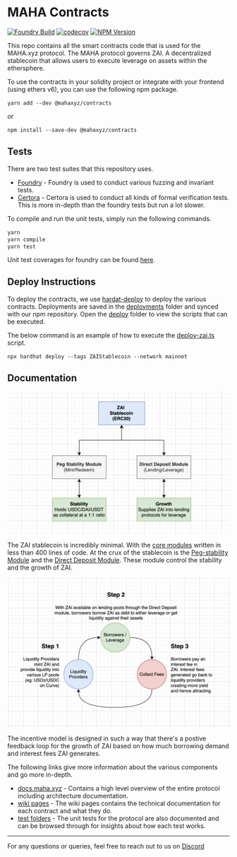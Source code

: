 # MAHA Contracts

[![Foundry Build](https://github.com/mahaxyz/contracts/actions/workflows/foundry.yml/badge.svg)](https://github.com/mahaxyz/contracts/actions/workflows/foundry.yml)
[![codecov](https://codecov.io/gh/mahaxyz/contracts/graph/badge.svg?token=N2WZ1HFD9P)](https://codecov.io/gh/mahaxyz/contracts)
[![NPM Version](https://img.shields.io/npm/v/%40mahaxyz%2Fcontracts)](https://www.npmjs.com/package/@mahaxyz/contracts)

This repo contains all the smart contracts code that is used for the MAHA.xyz protocol. The MAHA protocol governs ZAI. A decentralized stablecoin that allows users to execute leverage on assets within the ethersphere.

To use the contracts in your solidity project or integrate with your frontend (using ethers v6), you can use the following npm package.

```
yarn add --dev @mahaxyz/contracts
```

or

```
npm install --save-dev @mahaxyz/contracts
```

## Tests

There are two test suites that this repository uses.

- [Foundry](./test/forge) - Foundry is used to conduct various fuzzing and invariant tests.
- [Certora](./test/certora) - Certora is used to conduct all kinds of formal verification tests. This is more in-depth than the foundry tests but run a lot slower.

To compile and run the unit tests, simply run the following commands.

```
yarn
yarn compile
yarn test
```

Unit test coverages for foundry can be found [here](https://mahaxyz.github.io/contracts/).

## Deploy Instructions

To deploy the contracts, we use [hardat-deploy](https://github.com/wighawag/hardhat-deploy) to deploy the various contracts. Deployments are saved in the [deployments](./deployments/) folder and synced with our npm repository. Open the [deploy](./deploy/) folder to view the scripts that can be executed.

The below command is an example of how to execute the [deploy-zai.ts](./deploy/deploy-zai.ts) script.

```
npx hardhat deploy --tags ZAIStablecoin --network mainnet
```

## Documentation

![data-flow](./dataflow-simple.png)

The ZAI stablecoin is incredibly minimal. With the [core modules](./contracts/core/) written in less than 400 lines of code. At the crux of the stablecoin is the [Peg-stability Module](./contracts/core/psm/) and the [Direct Deposit Module](./contracts/core/direct-deposit/). These module control the stability and the growth of ZAI.

![incentive-flow](./incentiveflow-simple.png)

The incentive model is designed in such a way that there's a postive feedback loop for the growth of ZAI based on how much borrowing demand and interest fees ZAI generates.

The following links give more information about the various components and go more in-depth.

- [docs.maha.xyz](https://docs.maha.xyz/) - Contains a high level overview of the entire protocol including architecture documentation.
- [wiki pages](https://github.com/mahaxyz/contracts/wiki) - The wiki pages contains the technical documentation for each contract and what they do.
- [test folders](./test) - The unit tests for the protocol are also documented and can be browsed through for insights about how each test works.

---

For any questions or queries, feel free to reach out to us on [Discord](https://discord.gg/mahadao)
